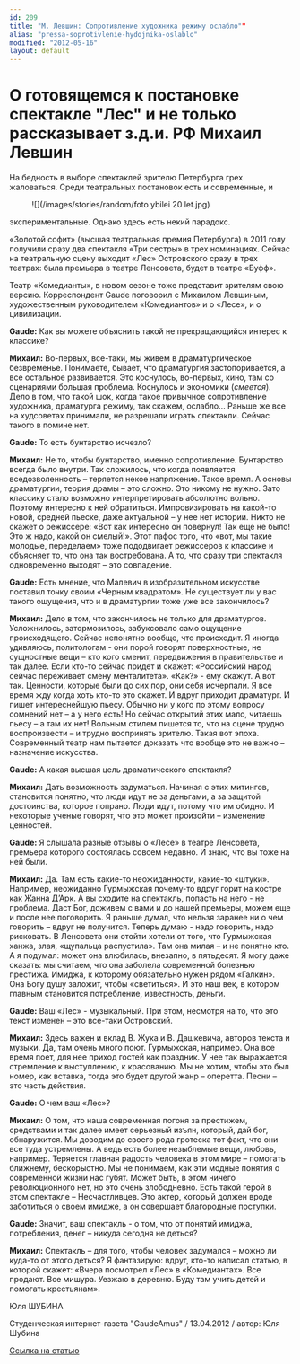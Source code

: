 ```yaml
---
id: 209
title: "М. Левшин: Сопротивление художника режиму ослабло""
alias: "pressa-soprotivlenie-hydojnika-oslablo"
modified: "2012-05-16"
layout: default
---
```


# О готовящемся к постановке спектакле "Лес" и не только рассказывает з.д.и. РФ Михаил Левшин

На бедность в выборе спектаклей зрителю Петербурга грех жаловаться. Среди театральных постановок есть и современные, и

<figure>
![](/images/stories/random/foto ybilei 20 let.jpg)
</figure>

экспериментальные. Однако здесь есть некий парадокс.

«Золотой софит» (высшая театральная премия Петербурга) в 2011 голу получили сразу два спектакля «Три сестры» в трех номинациях. Сейчас на театральную сцену выходит «Лес» Островского сразу в трех театрах: была премьера в театре Ленсовета, будет в театре «Буфф».

Театр «Комедианты», в новом сезоне тоже представит зрителям свою версию. Корреспондент Gaude поговорил с Михаилом Левшиным, художественным руководителем «Комедиантов» и о «Лесе», и о цивилизации.

**Gaude:** Как вы можете объяснить такой не прекращающийся интерес к классике?

**Михаил:** Во-первых, все-таки, мы живем в драматургическое безвременье. Понимаете, бывает, что драматургия застопоривается, а все остальное развивается. Это коснулось, во-первых, кино, там со сценариями большая проблема. Коснулось и экономики (_смеется_). Дело в том, что такой шок, когда такое привычное сопротивление художника, драматурга режиму, так скажем, ослабло… Раньше же все на худсоветах принимали, не разрешали играть спектакли. Сейчас такого в помине нет.

**Gaude:** То есть бунтарство исчезло?

**Михаил:** Не то, чтобы бунтарство, именно сопротивление. Бунтарство всегда было внутри. Так сложилось, что когда появляется вседозволенность – теряется некое напряжение. Такое время. А основы драматургии, теория драмы – это сложно. Это никому не нужно. Зато классику стало возможно интерпретировать абсолютно вольно. Поэтому интересно к ней обратиться. Импровизировать на какой-то новой, средней пьеске, даже актуальной – у нее нет истории. Никто не скажет о режиссере: «Вот как интересно он повернул! Так еще не было! Это ж надо, какой он смелый!». Этот пафос того, что «вот, мы такие молодые, переделаем» тоже пододвигает режиссеров к классике и объясняет то, что она так востребована. А то, что сразу три спектакля одновременно выходят – это совпадение.

**Gaude:** Есть мнение, что Малевич в изобразительном искусстве поставил точку своим «Черным квадратом». Не существует ли у вас такого ощущения, что и в драматургии тоже уже все закончилось?

**Михаил:** Дело в том, что закончилось не только для драматургов. Усложнилось, затормозилось, забуксовало само ощущение происходящего. Сейчас непонятно вообще, что происходит. Я иногда удивляюсь, политологам - они порой говорят поверхностные, не сущностные вещи – кто кого сменит, передвижения в правительстве и так далее. Если кто-то сейчас придет и скажет: «Российский народ сейчас переживает смену менталитета». «Как?» - ему скажут. А вот так. Ценности, которые были до сих пор, они себя исчерпали. Я все время жду когда хоть кто-то это скажет. И вдруг приходит драматург. И пишет интереснейшую пьесу. Обычно ни у кого по этому вопросу сомнений нет – а у него есть! Но сейчас открытий этих мало, читаешь пьесу – а там их нет! Вольным стилем пишется то, что на сцене трудно воспроизвести – и трудно воспринять зрителю. Такая вот эпоха. Современный театр нам пытается доказать что вообще это не важно – назначение искусства.

**Gaude:** А какая высшая цель драматического спектакля?

**Михаил:** Дать возможность задуматься. Начиная с этих митингов, становится понятно, что люди идут не за деньгами, а за защитой достоинства, которое попрано. Люди идут, потому что им обидно. И некоторые ученые говорят, что это может произойти – изменение ценностей.

**Gaude:** Я слышала разные отзывы о «Лесе» в театре Ленсовета, премьера которого состоялась совсем недавно. И знаю, что вы тоже на ней были.

**Михаил:** Да. Там есть какие-то неожиданности, какие-то «штуки». Например, неожиданно Гурмыжская почему-то вдруг горит на костре как Жанна Д’Арк. А вы сходите на спектакль, попасть на него - не проблема. Даст Бог, доживем с вами и до нашей премьеры, можем еще и после нее поговорить. Я раньше думал, что нельзя заранее ни о чем говорить – вдруг не получится. Теперь думаю - надо говорить, надо рисковать. В Ленсовета они отойти хотели от того, что Гурмыжская ханжа, злая, «щупальца распустила». Там она милая – и не понятно кто. А я подумал: может она влюбилась, внезапно, в пятьдесят. Я могу даже сказать: мы считаем, что она заболела современной болезнью престижа. Имиджа, к которому обязательно нужен рядом «Галкин». Она Богу душу заложит, чтобы «светиться». И это наш век, в котором главным становится потребление, известность, деньги.

**Gaude:** Ваш «Лес» - музыкальный. При этом, несмотря на то, что это текст изменен – это все-таки Островский.

**Михаил:** Здесь важен и вклад В. Жука и В. Дашкевича, авторов текста и музыки. Да, там очень много поют. Гурмыжская, например. Она все время поет, для нее приход гостей как праздник. У нее так выражается стремление к выступлению, к красованию. Мы не хотим, чтобы это был номер, как вставка, тогда это будет другой жанр – оперетта. Песни – это часть действия.

**Gaude:** О чем ваш «Лес»?

**Михаил:** О том, что наша современная погоня за престижем, средствами и так далее имеет серьезный изъян, который, дай бог, обнаружится. Мы доводим до своего рода гротеска тот факт, что они все туда устремлены. А ведь есть более незыблемые вещи, любовь, например. Теряется главная радость человека в этом мире – помогать ближнему, бескорыстно. Мы не понимаем, как эти модные понятия о современной жизни нас губят. Может быть, в этом ничего революционного нет, но это очень злободневно. Есть такой герой в этом спектакле – Несчастливцев. Это актер, который должен вроде заботиться о своем имидже, а он совершает благородные поступки.

**Gaude:** Значит, ваш спектакль - о том, что от понятий имиджа, потребления, денег – никуда сегодня не деться?

**Михаил:** Спектакль – для того, чтобы человек задумался – можно ли куда-то от этого деться? Я фантазирую: вдруг, кто-то написал статью, в которой скажет: «Вчера посмотрел «Лес» в «Комедиантах». Все продают. Все мишура. Уезжаю в деревню. Буду там учить детей и помогать крестьянам».

Юля ШУБИНА

Студенческая интернет-газета "GaudeAmus" / 13.04.2012 / автор: Юля Шубина

[Ссылка на статью](http://gaude.ru/node/18773)

